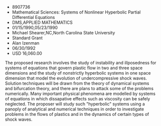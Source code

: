 
* 8907736
* Mathematical Sciences: Systems of Nonlinear Hyperbolic Partial Differential Equations
* DMS,APPLIED MATHEMATICS
* 01/15/1990,05/23/1990
* Michael Shearer,NC,North Carolina State University
* Standard Grant
* Alan Izenman
* 06/30/1992
* USD 16,060.00

The proposed research involves the study of instability and illposedness for
systems of equations that govern plastic flow in two and three space dimensions
and the study of nonstrictly hyperbolic systems in one space dimension that
model the evolution of undercompressive shock waves. Solution techniques will be
drawn from the theory of dynamical systems and bifurcation theory, and there are
plans to attack some of the problems numerically. Many important physical
phenomena are modelled by systems of equations in which dissapative effects such
as viscosity can be safely neglected. The proposer will study such "hyperbolic"
systems using a panoply of analytical and numerical techniques in order to
investigate problems in the flows of plastics and in the dynamics of certain
types of shock waves.
